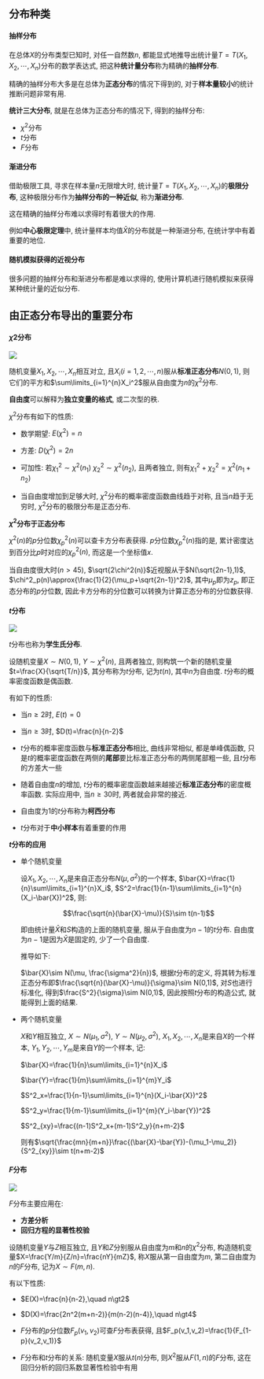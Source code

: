 ## 分布种类

#### 抽样分布

在总体$X$的分布类型已知时, 对任一自然数$n$, 都能显式地推导出统计量$T=T(X_1,X_2,\cdots,X_n)$分布的数学表达式, 把这种**统计量分布**称为精确的**抽样分布**.

精确的抽样分布大多是在总体为**正态分布**的情况下得到的, 对于**样本量较小**的统计推断问题非常有用.

**统计三大分布**, 就是在总体为正态分布的情况下, 得到的抽样分布:

- $\chi^2$分布
- $t$分布
- $F$分布

#### 渐进分布

借助极限工具, 寻求在样本量$n$无限增大时, 统计量$T=T(X_1,X_2,\cdots,X_n)$的**极限分布**, 这种极限分布作为**抽样分布的一种近似**, 称为**渐进分布**.

这在精确的抽样分布难以求得时有着很大的作用.

例如**中心极限定理**中, 统计量样本均值$\bar{X}$的分布就是一种渐进分布, 在统计学中有着重要的地位.

#### 随机模拟获得的近视分布

很多问题的抽样分布和渐进分布都是难以求得的, 使用计算机进行随机模拟来获得某种统计量的近似分布.

## 由正态分布导出的重要分布

#### $\chi2$分布

![](https://images2015.cnblogs.com/blog/539952/201703/539952-20170304154614391-1923543374.jpg)

随机变量$X_1,X_2,\cdots,X_n$相互对立, 且$X_i(i=1,2,\cdots,n)$服从**标准正态分布**$N(0,1)$, 则它们的平方和$\sum\limits_{i=1}^{n}X_i^2$服从自由度为$n$的$\chi^2$分布.

**自由度**可以解释为**独立变量的格式**, 或二次型的秩.

$\chi^2$分布有如下的性质:

- 数学期望: $E(\chi^2)=n$

- 方差: $D(\chi^2)=2n$

- 可加性: 若$\chi^2_1\sim\chi^2(n_1)$ $\chi^2_2\sim\chi^2(n_2)$, 且两者独立, 则有$\chi^2_1+\chi^2_2=\chi^2(n_1+n_2)$

- 当自由度增加到足够大时, $\chi^2$分布的概率密度函数曲线趋于对称, 且当$n$趋于无穷时, $\chi^2$分布的极限分布是正态分布.

**$\chi^2$分布于正态分布**

$\chi^2(n)$的$p$分位数$\chi^2_p(n)$可以查卡方分布表获得. $p$分位数$\chi^2_p(n)$指的是, 累计密度达到百分比$p$时对应的$\chi^2_p(n)$, 而这是一个坐标值$x$.

当自由度很大时($n>45$), $\sqrt{2\chi^2(n)}$近视服从于$N(\sqrt{2n-1},1)$, $\chi^2_p(n)\approx{\frac{1}{2}(\mu_p+\sqrt{2n-1})^2}$, 其中$\mu_p$即为$z_p$, 即正态分布的$p$分位数, 因此卡方分布的分位数可以转换为计算正态分布的分位数获得.

#### $t$分布

![](https://images2015.cnblogs.com/blog/539952/201703/539952-20170304163140751-824359933.jpg)

$t$分布也称为**学生氏分布**.

设随机变量$X\sim N(0,1)$, $Y\sim \chi^2(n)$, 且两者独立, 则构筑一个新的随机变量$t=\frac{X}{\sqrt{T/n}}$, 其分布称为$t$分布, 记为$t(n)$, 其中$n$为自由度. $t$分布的概率密度函数是偶函数.

有如下的性质:

- 当$n\ge{2}$时, $E(t)=0$
- 当$n\ge{3}$时, $D(t)=\frac{n}{n-2}$

- $t$分布的概率密度函数与**标准正态分布**相比, 曲线非常相似, 都是单峰偶函数, 只是$t$的概率密度函数在两侧的**尾部**要比标准正态分布的两侧尾部粗一些, 且$t$分布的方差大一些

- 随着自由度$n$的增加, $t$分布的概率密度函数越来越接近**标准正态分布**的密度概率函数. 实际应用中, 当$n\ge{30}$时, 两者就会非常的接近.

- 自由度为1的$t$分布称为**柯西分布**

- $t$分布对于**中小样本**有着重要的作用

**$t$分布的应用**

- 单个随机变量

  设$X_1,X_2,\cdots,X_n$是来自正态分布$N(\mu,\sigma^2)$的一个样本, $\bar{X}=\frac{1}{n}\sum\limits_{i=1}^{n}X_i$, $S^2=\frac{1}{n-1}\sum\limits_{i=1}^{n}(X_i-\bar{X})^2$, 则:

  $$\frac{\sqrt{n}(\bar{X}-\mu)}{S}\sim t(n-1)$$

  即由统计量$\bar{X}$和$S$构造的上面的随机变量, 服从于自由度为$n-1$的$t$分布. 自由度为$n-1$是因为$\bar{X}$是固定的, 少了一个自由度.

  推导如下:

  $\bar{X}\sim N(\mu, \frac{\sigma^2}{n})$, 根据$t$分布的定义, 将其转为标准正态分布即$\frac{\sqrt{n}(\bar{X}-\mu)}{\sigma}\sim N(0,1)$, 对$S$也进行标准化, 得到$\frac{S^2}{\sigma}\sim N(0,1)$, 因此按照$t$分布的构造公式, 就能得到上面的结果.

- 两个随机变量

  $X$和$Y$相互独立, $X\sim N(\mu_1,\sigma^2)$, $Y\sim N(\mu_2,\sigma^2)$, $X_1,X_2,\cdots,X_n$是来自$X$的一个样本, $Y_1,Y_2,\cdots,Y_m$是来自$Y$的一个样本, 记:

  $\bar{X}=\frac{1}{n}\sum\limits_{i=1}^{n}X_i$

  $\bar{Y}=\frac{1}{m}\sum\limits_{i=1}^{m}Y_i$

  $S^2_x=\frac{1}{n-1}\sum\limits_{i=1}^{n}(X_i-\bar{X})^2$

  $S^2_y=\frac{1}{m-1}\sum\limits_{i=1}^{m}(Y_i-\bar{Y})^2$

  $S^2_{xy}=\frac{(n-1)S^2_x+(m-1)S^2_y}{n+m-2}$

  则有$\sqrt{\frac{mn}{m+n}}\frac{(\bar{X}-\bar{Y})-(\mu_1-\mu_2)}{S^2_{xy}}\sim t(n+m-2)$

#### $F$分布

![](https://images2015.cnblogs.com/blog/539952/201703/539952-20170304165826016-2056523954.jpg)

$F$分布主要应用在:

- **方差分析**
- **回归方程的显著性校验**

设随机变量$Y$与$Z$相互独立, 且$Y$和$Z$分别服从自由度为$m$和$n$的$\chi^2$分布, 构造随机变量$X=\frac{Y/m}{Z/n}=\frac{nY}{mZ}$, 称$X$服从第一自由度为$m$, 第二自由度为$n$的$F$分布, 记为$X\sim F(m,n)$.

有以下性质:

- $E(X)=\frac{n}{n-2},\quad n\gt2$
- $D(X)=\frac{2n^2(m+n-2)}{m(n-2)(n-4)},\quad n\gt4$

- $F$分布的$p$分位数$F_p(v_1,v_2)$可查$F$分布表获得, 且$F_p(v_1,v_2)=\frac{1}{F_{1-p}(v_2,v_1)}$

- $F$分布和$t$分布的关系: 随机变量$X$服从$t(n)$分布, 则$X^2$服从$F(1,n)$的$F$分布, 这在回归分析的回归系数显著性检验中有用


